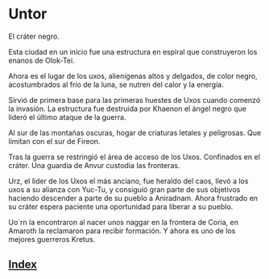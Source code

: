 # Untor

El cráter negro.

Esta ciudad en un inicio fue una estructura en espiral  que construyeron los enanos de Olok-Tei.

Ahora es el lugar de los uxos, alienígenas  altos y delgados, de color negro, acostumbrados al frío de la luna, se nutren del calor y la energía.

Sirvió de primera base para las primeras huestes de Uxos cuando comenzó la invasión. La estructura fue destruida por Khaenon el ángel negro que lideró el último ataque de la guerra.

Al sur de las montañas oscuras, hogar de criaturas letales y peligrosas. Que limitan con el sur de Fireon.

Tras la guerra se restringió el área de acceso de los Uxos. Confinados en el cráter. Una guardia de Anvur custodia las fronteras.

Urz, el líder de los Uxos el más anciano, fue heraldo del caos, llevó a los uxos a su alianza con Yuc-Tu, y consiguió gran parte de sus objetivos haciendo descender a parte de su pueblo a Aniradnam. Ahora frustrado en su cráter espera paciente una oportunidad para liberar a su pueblo.

Uo`rn la encontraron al nacer unos naggar en la frontera de Coria, en Amaroth la reclamaron para recibir formación. Y ahora es uno de los mejores guerreros Kretus.

## [Index](../index.md)